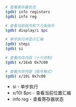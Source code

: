 ```sh
# 查看寄存器状态
(gdb) info registers
(gdb) info reg

# 查看当前指令和下几条指令
(gdb) display/i $pc

# 单步执行并显示汇编
(gdb) stepi
(gdb) si

# 查看内存内容（十六进制）
(gdb) x/16xb 0x7c00

# 查看内存内容（指令格式）
(gdb) x/10i 0x7c00
```
- si - 单步执行
- x/10i $pc - 查看当前位置汇编
- info reg - 查看寄存器状态